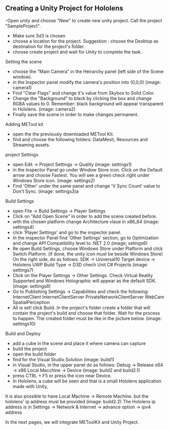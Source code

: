 ## Creating a Unity Project for Hololens

 -Open unity and choose "New" to create new unity project. Call the project "SampleProject".
- Make sure  3d3 is chosen 
- choose a location for the project. 
	Suggestion : choose the Desktop as destination for the project's folder.
- choose create project and wait for Unity to complete the task. 

Setting the scene
- choose the "Main Camera" in the Heirarchy panel (left side of the Scene window).
- in the Inspector panel modify the camera's position into (0,0,0)
	(image: camera1)
- Find "Clear Flags" and change it's value from Skybox to Solid Color.
- Change the "Background" to black by clicking the box and change RGBA values to 0.
	Remember: black background will appear transparent in Hololens.
	(image: camera2)
- Finally save the scene in order to make changes permanent.

Adding METool kit
- open the the previously downloaded METool Kit. 
- find and choose the following folders: DataMesh, Resources and Streaming assets.

project Settings
- open Edit -> Project Settings -> Quality
	(image: settings1)
- in the Inspector Panel go under Window Store icon. Click on the Default arrow and choose
	Fastest. You will see a green check right under Windows Store icon.
	(image: settings2)
- Find 'Other' under the same panel and change 'V Sync Count' value to Don't Sync.
	(image: settings3)a

Build Settings
- open File -> Build Settings -> Player Settings
- Click on "Add Open Scene" in order to add the scene created before. 
- with the chosen platform change Architecture vlaue in x86_64
	(image: settings4)
- click 'Player Settings' and go to the inspector panel.
- In the inspector Panel find 'Other Settings' section, go to Optimization and change
	API Compatibility level to .NET 2.0
	(image; setings6)
- Re open Build Settings, choose Windows Store under Platform and click Switch Platform.
	(if done, the unity icon must be beside Windows Store)
	On the right side, do as follows:
	SDK -> Universal10
	Target device -> Hololens
	UWP Build Type -> D3D
	chech Unit C# Projects 
	(image: settings7)
- Click on the Player Settings -> Other Settings.
	Check Virtual Reality Supported and Windows Holographic will appear as the default SDK.
	(image: settings8)
- Go to Publishing Settings -> Capabilities and check the following:
	InternetClient
	InternetClientServer
	PrivateNetworkClientServer
	WebCam
	SpatialPerception
- All is set! click Build. In the project's folder create a folder
	that will contain the project's build and choose that folder. 
	Wait for the process to happen. 
	The created folder must be like in the picture below.
	(image: settings10)
	
Build and Deploy
- add a cube in the scene and place it where camera can capture
- build the project
- open the build folder 
- find for the  Visual Studio Solution
	(image: build1)
- in Visual Studio, in the upper panel do as follows: 
	Debug -> Release
	x64 -> x86 
	Local Macchine -> Device
	(image: build2 and build2.1)
- press CTRL + F5 or press the icon near Device.
- In Hololens, a cube will be seen and that is a small Hololens
application made with Unity,

It is also possible to have Local Machine -> Remote Machine.
but the hololens' ip address must be provided
(image: build2.2)
The Hololens ip address is in 
Settings -> Network & Internet -> advance option -> ipv4 address

In the next pages, we will integrate METoolKit and Unity Project.
